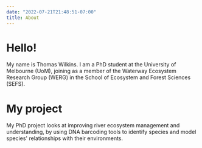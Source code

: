 ```yaml
---
date: "2022-07-21T21:48:51-07:00"
title: About
---
```


# Hello!

My name is Thomas Wilkins.
I am a PhD student at the University of Melbourne (UoM), joining as a member of the Waterway Ecosystem Research Group (WERG) in the School of Ecosystem and Forest Sciences (SEFS).

# My project

My PhD project looks at improving river ecosystem management and understanding, by using DNA barcoding tools to identify species and model species' relationships with their environments.
